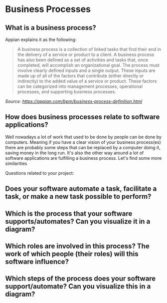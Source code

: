 # Business Processes  

## What is a business process? 
Appian explains it as the following:
> A business process is a collection of linked tasks that find their end in the delivery of a service or product to a client. A business process has also been
> defined as a set of activities and tasks that, once completed, will accomplish an organizational goal. The process must involve clearly defined inputs and a
> single output. These inputs are made up of all of the factors that contribute (either directly or indirectly) to the added value of a service or product. These
> factors can be categorized into management processes, operational processes, and supporting business processes.

*Source: https://appian.com/bpm/business-process-definition.html*


## How does business processes relate to software applications? 
Well nowadays a lot of work that used to be done by people can be done by computers. Meaning if you have a clear vision of your business process(es) there are probably some steps that can be replaced by a computer doing it, saving money in the long run. It's also the other way around a lot of software applications are fulfilling a business process. Let's find some more similarities





Questions related to your project:

## Does your software automate a task, facilitate a task, or make a new task possible to perform? 

## Which is the process that your software supports/automates? Can you visualize it in a diagram?

## Which roles are involved in this process? The work of which people (their roles) will this software influence? 

## Which steps of the process does your software support/automate? Can you visualize this in a diagram? 
